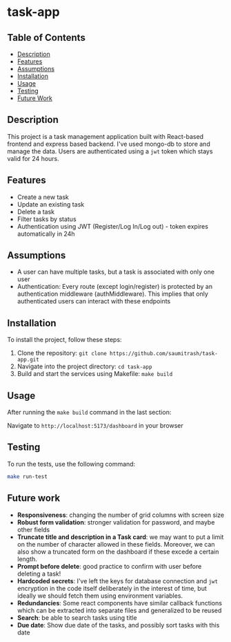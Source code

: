 # task-app

## Table of Contents

- [Description](#description)
- [Features](#features)
- [Assumptions](#assumptions)
- [Installation](#installation)
- [Usage](#usage)
- [Testing](#testing)
- [Future Work](#future-work)

## Description

This project is a task management application built with React-based frontend and express based backend. I've used mongo-db to store and manage the data. Users are authenticated using a `jwt` token which stays valid for 24 hours.

## Features

- Create a new task
- Update an existing task
- Delete a task
- Filter tasks by status
- Authentication using JWT (Register/Log In/Log out) - token expires automatically in 24h

## Assumptions

- A user can have multiple tasks, but a task is associated with only one user
- Authentication: Every route (except login/register) is protected by an authentication middleware (authMiddleware). This implies that only authenticated users can interact with these endpoints

## Installation

To install the project, follow these steps:

1. Clone the repository: `git clone https://github.com/saumitrash/task-app.git`
2. Navigate into the project directory: `cd task-app`
3. Build and start the services using Makefile: `make build`

## Usage

After running the `make build` command in the last section:

Navigate to `http://localhost:5173/dashboard` in your browser

## Testing

To run the tests, use the following command:

```bash
make run-test
```

## Future work

- **Responsiveness**: changing the number of grid columns with screen size
- **Robust form validation**: stronger validation for password, and maybe other fields
- **Truncate title and description in a Task card**: we may want to put a limit on the number of character allowed in these fields. Moreover, we can also show a truncated form on the dashboard if these excede a certain length.
- **Prompt before delete**: good practice to confirm with user before deleting a task!
- **Hardcoded secrets**: I've left the keys for database connection and `jwt` encryption in the code itself deliberately in the interest of time, but ideally we should fetch them using environment variables.
- **Redundancies**: Some react components have similar callback functions which can be extracted into separate files and generalized to be reused
- **Search**: be able to search tasks using title
- **Due date**: Show due date of the tasks, and possibly sort tasks with this date
